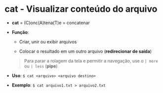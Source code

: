 # cat - Visualizar conteúdo do arquivo

* **cat** = (C)onc(A)tena(T)e = concatenar

* **Função**: 

  * Criar, unir ou exibir arquivos

  * Colocar o resultado em um outro arquivo (**redirecionar de saída**)

  > Para parar a rolagem da tela e permitir a navegação, use o `| more` ou `| less` (**pipe**)

* **Uso**: `$ cat <arquivo> <arquivo destino>`

* **Exemplo**: `$ cat arquivo1.txt > arquivo2.txt`